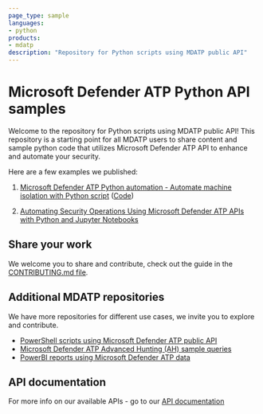 ```yaml
---
page_type: sample
languages:
- python
products:
- mdatp
description: "Repository for Python scripts using MDATP public API"
---
```


# Microsoft Defender ATP Python API samples

Welcome to the repository for Python scripts using MDATP public API!
This repository is a starting point for all MDATP users to share content and sample python code that utilizes Microsoft Defender ATP API to enhance and automate your security.

Here are a few examples we published:

1. [Microsoft Defender ATP Python automation - Automate machine isolation with Python script](https://techcommunity.microsoft.com/t5/Microsoft-Defender-ATP/MDATP-Python-automation-Automate-machine-isolation-with-Python/ba-p/664077) ([Code](https://github.com/microsoft/MicrosoftDefenderATP-API-Python/blob/master/isolation.py))

2. [Automating Security Operations Using Microsoft Defender ATP APIs with Python and Jupyter Notebooks](https://techcommunity.microsoft.com/t5/Microsoft-Defender-ATP/Automating-Security-Operations-Using-Windows-Defender-ATP-APIs/ba-p/294434) 

## Share your work
We welcome you to share and contribute, check out the guide in the [CONTRIBUTING.md file](https://github.com/microsoft/MicrosoftDefenderATP-API-Python/blob/master/CONTRIBUTING.md).

## Additional MDATP repositories
We have more repositories for different use cases, we invite you to explore and contribute.
* [PowerShell scripts using Microsoft Defender ATP public API](https://github.com/microsoft/MicrosoftDefenderATP-API-PowerShell)
* [Microsoft Defender ATP Advanced Hunting (AH) sample queries](https://github.com/microsoft/WindowsDefenderATP-Hunting-Queries)
* [PowerBI reports using Microsoft Defender ATP data](https://github.com/microsoft/MicrosoftDefenderATP-PowerBI)

## API documentation
For more info on our available APIs - go to our [API documentation](https://docs.microsoft.com/en-gb/windows/security/threat-protection/microsoft-defender-atp/exposed-apis-list)
